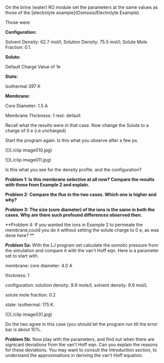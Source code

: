 

On the brine (water) RO module set the parameters at the same values as those of the [electrolyte example](Osmosis/Electrolyte Example).

Those were

**Configuration:**

Solvent Density: 62.7 mol/l; Solution Density: 75.5 mol/l; Solute Mole Fraction: 0.1.

**Solute:**

Default Charge Value of 1e

**State:**

Isothermal 397 K

**Membrane:**

Core Diameter: 1.5 A

Membrane Thickness: 1
rest: default

Recall what the results were in that case. Now change the Solute to a charge of 0 e (i.e uncharged)

Start the program again. Is this what you observe after a few ps.

![](./clip image010.jpg)

![](./clip image011.jpg)

Is this what you see for the density profile. and the configuration?

**Problem 1: Is this membrane selective at all now? Compare the results with those from Example 2 and explain.**

**Problem 2: Compare the flux in the two cases. Which one is higher and why?**

**Problem 3:  The size (core diameter) of the ions is the same in both the cases. Why are there such profound differences observed then.**

**Problem 4:   If you wanted the ions in Example 2 to permeate the membrane,could you do it without setting the solute charge to 0 e, as was done here? **

**Problem 5a:** With the LJ program set calculate the osmotic pressure from the simulation and compare it with the van't Hoff eqn. Here is a parameter set
to start with.

membrane: core diameter: 4.0 A

thickness: 1


configuration:
solution density: 9.9 mole/L
solvent density: 9.9 mol/L

solute mole fraction: 0.2

state: isothermal: 175 K.

![](./clip image031.jpg)

Do the two agree in this case (you should let the program run till the error bar is about 10%.

**Problem 5b:** Now play with the parameters, and find out when there are signicant deviations from the van't Hoff
eqn. Can you explain the reasons for these deviations. You may want to consult the Introduction section, to understand
the approximations in deriving the van't Hoff equation.